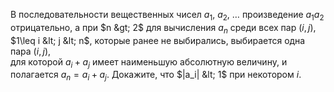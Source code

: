 В последовательности вещественных чисел $a_1$, $a_2$, $\dots$ 
произведение $a_1a_2$ отрицательно, а при $n &gt; 2$ для вычисления $a_n$
среди всех пар $(i, j)$, $1\leq i &lt; j &lt;  n$, которые
ранее не выбирались, выбирается одна пара $(i, j)$,   
для которой $a_i+a_j$ имеет наименьшую абсолютную величину, и полагается 
$a_n=a_i+a_j$. Докажите, что $|a_i| &lt; 1$  при некотором $i$.